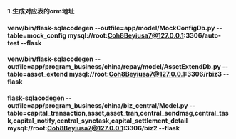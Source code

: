 **1.生成对应表的orm地址**
#### venv/bin/flask-sqlacodegen  --outfile=app/model/MockConfigDb.py --table=mock_config  mysql://root:Coh8Beyiusa7@127.0.0.1:3306/auto-test --flask
#### venv/bin/flask-sqlacodegen  --outfile=app/program_business/china/repay/model/AssetExtendDb.py --table=asset_extend  mysql://root:Coh8Beyiusa7@127.0.0.1:3306/rbiz3 --flask
#### flask-sqlacodegen  --outfile=app/program_business/china/biz_central/Model.py --table=capital_transaction,asset,asset_tran,central_sendmsg,central_task,capital_notify,central_synctask,capital_settlement_detail mysql://root:Coh8Beyiusa7@127.0.0.1:3306/biz2 --flask
